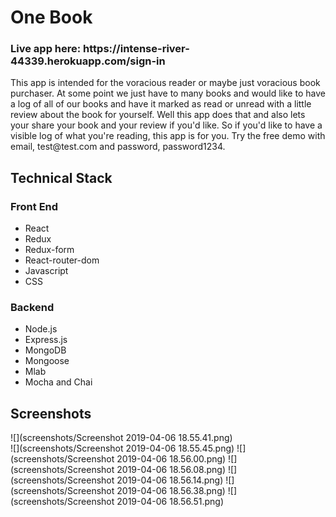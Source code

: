 <h1>One Book</h2>
<h3> Live app here: https://intense-river-44339.herokuapp.com/sign-in </h3>

<p> This app is intended for the voracious reader or maybe just voracious book purchaser.
  At some point we just have to many books and would like to have a log of all of our books and have 
  it marked as read or unread with a little review about the book for yourself. Well this app does that and
  also lets your share your book and your review if you'd like. So if you'd like to have a visible
  log of what you're reading, this app is for you.
  Try the free demo with email, test@test.com and password, password1234.
  </p>
  
  <h2>Technical Stack</h2>
  <h3>Front End</h3>
  <ul>
  <li>React</li>
  <li>Redux</li>
  <li>Redux-form</li>
  <li>React-router-dom</li>
  <li>Javascript</li>
  <li>CSS</li>
  </ul>
  <h3>Backend</h3>
  <ul>
  <li>Node.js</li>
  <li>Express.js</li>
  <li>MongoDB</li>
  <li>Mongoose</li>
  <li>Mlab</li>
  <li>Mocha and Chai</li>
  </ul>

  <h2>Screenshots</h2>

  <div>![](screenshots/Screenshot 2019-04-06 18.55.41.png)</div>
  ![](screenshots/Screenshot 2019-04-06 18.55.45.png)
  ![](screenshots/Screenshot 2019-04-06 18.56.00.png)
  ![](screenshots/Screenshot 2019-04-06 18.56.08.png)
  ![](screenshots/Screenshot 2019-04-06 18.56.14.png)
  ![](screenshots/Screenshot 2019-04-06 18.56.38.png)
  ![](screenshots/Screenshot 2019-04-06 18.56.51.png)